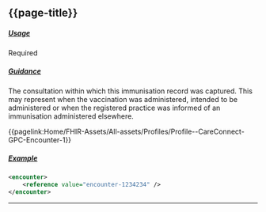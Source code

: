## {{page-title}}

<h5><ins>Usage</ins></h5>

<span class="mro-circle required" title="Required"></span> Required


<h5><ins>Guidance</ins></h5>

The consultation within which this immunisation record was captured. This may represent when the vaccination was administered, intended to be administered or when the registered practice was informed of an immunisation administered elsewhere.

<i class="fa fa-link"></i> {{pagelink:Home/FHIR-Assets/All-assets/Profiles/Profile--CareConnect-GPC-Encounter-1}}

<h5><ins>Example</ins></h5>

```xml
<encounter>
    <reference value="encounter-1234234" />
</encounter>
```

---